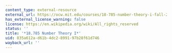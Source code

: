 ```yaml
---
content_type: external-resource
external_url: https://ocw.mit.edu/courses/18-785-number-theory-i-fall-2021/
has_external_license_warning: false
license: https://en.wikipedia.org/wiki/All_rights_reserved
status: ''
title: '*18.785 Number Theory I*'
uid: 835a612a-d61b-4dc2-8991-97b28f61d746
wayback_url: ''
---
```

